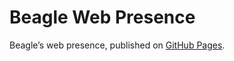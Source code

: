# Beagle Web Presence

Beagle’s web presence, published on [GitHub Pages](https://RomanLangrehr.github.io/Beagle/branches/0-fix-booleanComplexity).